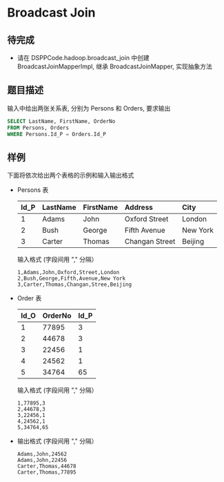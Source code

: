 # Broadcast Join

## 待完成

  - 请在 DSPPCode.hadoop.broadcast_join 中创建 BroadcastJoinMapperImpl, 继承 BroadcastJoinMapper, 实现抽象方法

## 题目描述

  输入中给出两张关系表, 分别为 Persons 和 Orders, 要求输出

  ```sql
  SELECT LastName, FirstName, OrderNo
  FROM Persons, Orders
  WHERE Persons.Id_P = Orders.Id_P
  ```

## 样例

  下面将依次给出两个表格的示例和输入输出格式

  - Persons 表

    | Id_P | LastName | FirstName | Address        | City     |
    | :--- | :------- | :-------- | :------------- | :------- |
    | 1    | Adams    | John      | Oxford Street  | London   |
    | 2    | Bush     | George    | Fifth Avenue   | New York |
    | 3    | Carter   | Thomas    | Changan Street | Beijing  |

    输入格式 (字段间用 "," 分隔）

    ```
    1,Adams,John,Oxford,Street,London
    2,Bush,George,Fifth,Avenue,New York
    3,Carter,Thomas,Changan,Stree,Beijing
    ```

  - Order 表

    | Id_O | OrderNo | Id_P |
    | :--- | :------ | :--- |
    | 1    | 77895   | 3    |
    | 2    | 44678   | 3    |
    | 3    | 22456   | 1    |
    | 4    | 24562   | 1    |
    | 5    | 34764   | 65   |

    输入格式 (字段间用 "," 分隔）

    ```
    1,77895,3
    2,44678,3
    3,22456,1
    4,24562,1
    5,34764,65
    ```

  - 输出格式 (字段间用 "," 分隔）

    ```
    Adams,John,24562
    Adams,John,22456
    Carter,Thomas,44678
    Carter,Thomas,77895
    ```

